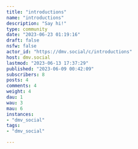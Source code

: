 ```yaml
---
title: "introductions" 
name: "introductions"
description: "Say hi!"
type: community
date: "2023-06-23 01:19:16"
draft: false
nsfw: false
actor_id: "https://dmv.social/c/introductions"
host: dmv.social
lastmod: "2023-06-13 17:37:29"
published: "2023-06-09 00:42:09"
subscribers: 8
posts: 4
comments: 4
weight: 4
dau: 1
wau: 3
mau: 6
instances:
- "dmv_social"
tags: 
- "dmv_social"

---
```

